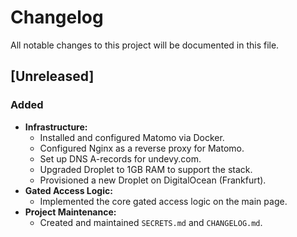 # Changelog

All notable changes to this project will be documented in this file.

## [Unreleased]

### Added
- **Infrastructure:**
  - Installed and configured Matomo via Docker.
  - Configured Nginx as a reverse proxy for Matomo.
  - Set up DNS A-records for undevy.com.
  - Upgraded Droplet to 1GB RAM to support the stack.
  - Provisioned a new Droplet on DigitalOcean (Frankfurt).
- **Gated Access Logic:**
  - Implemented the core gated access logic on the main page.
- **Project Maintenance:**
  - Created and maintained `SECRETS.md` and `CHANGELOG.md`.
